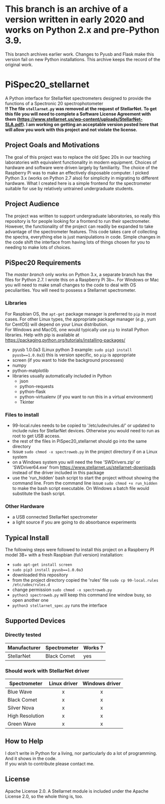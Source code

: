 # This branch is an archive of a version written in early 2020 and works on Python 2.x and pre-Python 3.9.  
This branch archives earlier work.  Changes to Pyusb and Flask make this version fail on new Python installations.  This archive keeps the record of the original work.  
# PiSpec20_stellarnet
A Python interface for StellarNet spectrometers designed to provide the functions of a Spectronic 20 spectrophotometer  
**!! The file `stellarnet.py` was removed at the request of StellarNet.  To get this file you will need to complete a Software License Agreement with them (https://www.stellarnet.us/wp-content/uploads/StellarNet-SLA.pdf).  I am working on getting an acceptable version posted here that will allow you work with this project and not violate the license.**  
## Project Goals and Motivations  
The goal of this project was to replace the old Spec 20s in our teaching laboratories with equivalent functionality in 
modern equipment.  Choices of hardware and software were driven largely by familiarity.  The choice of the Raspberry Pi was 
to make an effectively disposable computer.  I picked Python 3.x (works on Python 2.7 also) for simplicity in migrating to different hardware.  What I created here is a simple frontend for the spectrometer suitable for use by relatively untrained undergraduate students.
## Project Audience  
The project was written to support undergraduate laboratories, so really this repository is for people looking for a frontend 
to run their spectrometer.  However, the functionality of the project can readily be expanded to take advantage of the 
spectrometer features.  This code takes care of collecting the spectra, everything else is just manipulations in code.  Simple changes in the code shift the interface from having lots of things chosen for you to needing to make lots of choices.
## PiSpec20 Requirements  
The *master branch* only works on Python 3.x, a separate branch has the files for Python 2.7.  I wrote this on a Raspberry Pi 3b+.  For Windows or Mac you will need to make small changes to the code to deal with OS peculiarities.  You will need to possess a Stellarnet spectrometer.
### Libraries 
For Raspbian OS, the `apt-get` package manager is preferred to `pip` in most cases.  For other Linux types, the appropriate package manager (*e.g.*, yum for CentOS) will depend on your Linux distribution.   
For Windows and MacOS, one would typically use `pip` to install Python libraries.  Help with pip is available at https://packaging.python.org/tutorials/installing-packages/  
- pyusb 1.0.0a3  (Linux python 3 example:  `sudo pip3 install pyusb==1.0.0a3`)  this is version specific, so `pip` is appropriate  
- screen (if you want to hide the background processes)
- numpy  
- python-matplotlib  
- libraries usually automatically included in Python
  - json  
  - python-requests  
  - python-flask  
  - python-virtualenv  (if you want to run this in a virtual environment)
  - Tkinter  
### Files to install
- 99-local.rules  needs to be copied to '/etc/udev/rules.d/' or updated to include rules for StellarNet devices.  Otherwise 
you would need to run as root to get USB access.
- the rest of the files in PiSpec20_stellarnet should go into the same directory
- Issue `sudo chmod -x spectroweb.py` in the project directory if on a Linux system  
- on a Windows system you will need the free 'SWDrivers.zip' or 'SWDriver64.exe' from https://www.stellarnet.us/stellarnet-downloads  instead of the driver included in this package  
- use the 'run_hidden' bash script to start the project without showing the command line.  From the command line issue `sudo chmod +x run_hidden` to make the bash script executable.  On Windows a batch file would substitute the bash script.
### Other Hardware  
- a USB connected StellarNet spectrometer  
- a light source if you are going to do absorbance experiments
## Typical Install  
The following steps were followed to install this project on a Raspberry PI model 3B+ with a fresh Raspbian (full version) installation:  
- `sudo apt-get install screen`  
- `sudo pip3 install pyusb==1.0.0a3`  
- downloaded this repository  
- from the project directory copied the 'rules' file `sudo cp 99-local.rules /etc/udev/rules.d`  
- change permission `sudo chmod -x spectroweb.py`  
- `python3 spectroweb.py`  will keep this command line window busy, so open another one  
- `python3 stellarnet_spec.py` runs the interface  
## Supported Devices  
### Directly tested 
| Manufacturer  | Spectrometer  | Works ?       |  
| ------------- | ------------- | ------------- |  
| StellarNet    | Black Comet   |     yes       |

### Should work with StellarNet driver  
| Spectrometer | Linux driver | Windows driver |
| ------------ | :----------: | :------------: |
| Blue Wave | x | x |
| Black Comet | x | x |
| Silver Nova | x | x |
| High Resolution | x | x |
| Green Wave | x | x |

## How to Help  
I don't write in Python for a living, nor particularly do a lot of programming.  And it shows in the code.  
If you wish to contribute please contact me.
## License  
Apache License 2.0.  A Stellarnet module is included under the Apache License 2.0, so the whole thing is, too.
